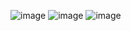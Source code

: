 ![image](https://github.com/karinz112/step-progress-bar/assets/64262016/7c3bc6b3-923d-4444-a283-c54881f3d7ee)
![image](https://github.com/karinz112/step-progress-bar/assets/64262016/039cc2d3-6601-49af-b7ec-2bb07323de44)
![image](https://github.com/karinz112/step-progress-bar/assets/64262016/0ff4294e-c08a-4380-8674-7aef81816e9a)

